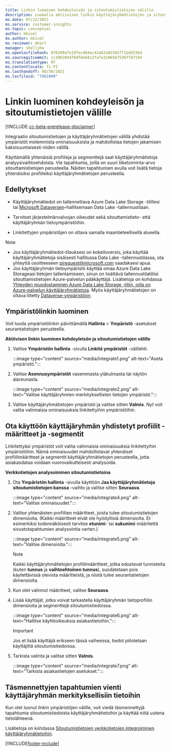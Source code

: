 ```yaml
---
title: Linkin luominen kohdeyleisön ja sitoutumistietojen välille
description: Luomalla aktiivisen linkin käyttäjäryhmätietojen ja sitoutumistietojen välille voit mahdollistaa tietojen kaksisuuntaisen jakamisen.
ms.date: 07/22/2021
ms.service: customer-insights
ms.topic: conceptual
author: mkisel
ms.author: mkisel
ms.reviewer: mhart
manager: shellyha
ms.openlocfilehash: 870209a7e19fec464ec41462a02365771bd653bd
ms.sourcegitcommit: 1c396394470df8e68c2fafe3106567536ff87194
ms.translationtype: HT
ms.contentlocale: fi-FI
ms.lasthandoff: 08/30/2021
ms.locfileid: "7461009"
---
```

# <a name="create-a-link-between-audience-insights-and-engagement-insights"></a>Linkin luominen kohdeyleisön ja sitoutumistietojen välille

[!INCLUDE [cc-beta-prerelease-disclaimer](includes/cc-beta-prerelease-disclaimer.md)]

Integraatio sitoutumistietojen ja käyttäjäryhmätietojen välillä yhdistää ympäristöt molemmista ominaisuuksista ja mahdollistaa tietojen jakamisen kaksisuuntaisesti niiden välillä.

Käyttämällä yhtenäisiä profiileja ja segmenttejä saat käyttäjäryhmätietoja analyysivaihtoehdoista. Vie tapahtumia, joilla on suuri liiketoiminta-arvo sitouttamistietojen perusteella. Näiden tapahtumien avulla voit lisätä tietoja yhtenäisiksi profiileiksi käyttäjäryhmätietojen perusteella.

## <a name="prerequisites"></a>Edellytykset

- Käyttäjäryhmätiedot on tallennettava Azure Data Lake Storage -tilillesi tai [Microsoft Dataversen](/powerapps/maker/data-platform/data-platform-intro.md)&ndash;hallitsemaan Data Lake -tallennustilaan. 

- Tarvitset järjestelmänvalvojan oikeudet sekä sitouttamistieto- että käyttäjäryhmän tietoympäristöihin.

- Linkitettyjen ympäristöjen on oltava samalla maantieteellisellä alueella.

> [!NOTE]
> - Jos käyttäjäryhmätiedot-tilauksesi on kokeiluversio, joka käyttää käyttäjäryhmätietoja sisäisesti hallitussa Data Lake -tallennustilassa, ota yhteyttä osoitteeseen [pirequest@microsoft.com](mailto:pirequest@microsoft.com) saadaksesi apua. 
> - Jos käyttäjäryhmän tietoympäristö käyttää omaa Azure Data Lake Storageasi tietojen tallentamiseen, sinun on lisättävä tallennustilatiliisi sitouttamistietojen Azure-palvelun pääkäyttäjä. Lisätietoja on kohdassa [Yhteyden muodostaminen Azure Data Lake Storage -tiliin, jolla on Azure-palvelun käyttäjäryhmätietoja](../audience-insights/connect-service-principal.md). Myös käyttäjäryhmätietojen on oltava liitetty [Dataverse-ympäristöön](../audience-insights/get-started-paid.md). 

## <a name="create-an-environment-link"></a>Ympäristölinkin luominen

Voit luoda ympäristölinkin päivittämällä **Hallinta** > **Ympäristö** -asetukset seurantatietojen perusteella.

**Aktiivisen linkin luominen kohdeyleisön ja sitoutumistietojen välille**

1. Valitse **Ympäristön hallinta** -sivulla **Linkitä ympäristöt** -välilehti.

    :::image type="content" source="media/integrate1.png" alt-text="Aseta ympäristö.":::

1. Valitse **Asennusympäristöt** vasemmasta yläkulmasta tai näytön alareunasta.

     :::image type="content" source="media/integrate2.png" alt-text="Valitse käyttäjäryhmien merkityksellisten tietojen ympäristö.":::

1. Valitse käyttäjäryhmätietojen ympäristö ja valitse sitten **Valmis**. Nyt voit valita valinnaisia ominaisuuksia linkitettyihin ympäristöihin.
 
## <a name="enable-audience-insights-unified-profiles-attributes-and-segments"></a>Ota käyttöön käyttäjäryhmän yhdistetyt profiilit -määritteet ja -segmentit

Linkitettyäsi ympäristöt voit valita valinnaisia ominaisuuksia linkitettyihin ympäristöihin. Nämä ominaisuudet mahdollistavat yhtenäiset profiilimääritteet ja segmentit käyttäjäryhmätietojen perusteella, jotta asiakasdataa voidaan vuorovaikutteisesti analysoida.

**Verkkotietojen analysoiminen sitoutumistietoina**

1. Ota **Ympäristön hallinta** -sivulla käyttöön **Jaa käyttäjäryhmätietoja sitoutumistietojen kanssa** -vaihto ja valitse sitten **Seuraava**.

    :::image type="content" source="media/integrate4.png" alt-text="Valitse ominaisuudet.":::

1. Valitse yhtenäisten profiilien määritteet, joista tulee sitoutumistietojen dimensioita. (Kaikki määritteet eivät ole hyödyllisiä dimensioita. Et esimerkiksi todennäköisesti tarvitse **etunimi**- tai **sukunimi**-määritettä sivustotapahtumien analysointia varten.)

    :::image type="content" source="media/integrate5.png" alt-text="Valitse dimensioita.":::

   >[!NOTE]
   > Kaikki käyttäjäryhmätietojen profiilimääritteet, jotka edustavat tunnisteita (kuten **tunnus** ja **vaihtoehtoinen tunnus**), suodatetaan pois käytettävissä olevista määritteistä, ja niistä tulee seurantatietojen dimensioita.

1. Kun olet valinnut määritteet, valitse **Seuraava**.
1. Lisää käyttäjät, jotka voivat tarkastella käyttäjäryhmän tietoprofiilin dimensioita ja segmenttejä sitoutumistiedoissa.

    :::image type="content" source="media/integrate6.png" alt-text="Hallitse käyttöoikeuksia asiakastietoihin.":::

   > [!IMPORTANT]
   > Jos et lisää käyttäjiä erikseen tässä vaiheessa, tiedot piilotetaan käyttäjiltä sitoutumistiedoissa.

1. Tarkista valinta ja valitse sitten **Valmis**.

    :::image type="content" source="media/integrate7.png" alt-text="Tarkista asiakastietojen asetukset.":::

## <a name="export-refined-events-to-audience-insights"></a>Täsmennettyjen tapahtumien vienti käyttäjäryhmän merkityksellisiin tietoihin

Kun olet luonut linkin ympäristöjen välille, voit viedä täsmennettyjä tapahtumia sitoutumistiedoista käyttäjäryhmätietoihin ja käyttää niitä uutena tietolähteenä. 

Lisätietoja on kohdassa [Sitoutumistietojen verkkotietojen integroiminen käyttäjäryhmätietoihin](../audience-insights/integrate-engagement-insights.md).

<!--
## Share engagement insights refined events with audience insights

After you create a link between environments, a new option becomes available for you to share [refined events](refined-events.md) with audience insights.

Consider the following when creating refined events for audience insights: 

- Provide a meaningful name for the refined event. It will be used as an activity name in audience insights.
- Select at least the following properties to create an activity in audience insights: 
    - Signal.Action.Name indicates the activity details.
    - Signal.User.Id maps with the customer ID.
    - Signal.View.Uri is a web address as a basis for segments or measures.
    - Signal.Export.Id is a primary key for events.
    - Signal.Timestamp determines the date and time for the activity.

To share refined events:

1. From the engagement insights menu, select **Data** and then select the **Events** tab.
2. On the **Action** menu, select **Share as activity**.

    :::image type="content" source="media/integrate8.png" alt-text="Data shared events settings.":::

3. You can view and stop actively shared events on the **Export and Sharing** tab.
4. -- per Michael K, we need a mock here (Mukesh needs to update to reflect what happens in AUI once a user shares a refined event (i.e. no longer AUI, data wrangler needs to go discover data in the storage, the shared event is available as a DS and entity, correct?)

### Attach refined events shared as activities to unified profiles in audience insights

You can bring customer web activity data from engagement insights into audience insights. In addition to transactional, demographic, or behavioral data, you can view activities on the web in unified customer profiles. You can then use these profiles to get insights such as segments, measures, and predictions for audience activation.

Follow the steps in [data unification](../audience-insights/data-unification.md) to map, match, and merge website authentication information to unified profiles in audience insights.

You can also share refined events that are now available in audience insights, identified as data sources and entities. 

Next, you can relate event data from engagement insights as unified activities in customer profiles.

### Relate refined event data as an activity of a customer profile

After unifying the data, you can configure the activity for the customer profile. For more information, go to [Customer activities](../audience-insights/activities.md).

:::image type="content" source="media/web-event-activity.png" alt-text="Activities page with expanded Edit activity pane.":::

Next, configure the new activity by using mapping elements: 

- **Primary Key**: Signal.Export.Id, a unique ID that is available for every event record in engagement insights. This property is automatically generated.

- **Timestamp**: Signal.Timestamp in the event property.

- **Event**: Signal.Name, the event name that you want to track.

- **Web address**: Signal.View.Uri that refers to the URI of the page that created the event.

- **Details**: Signal.Action.Name to represent the information to associate with the event. The selected property in this case indicates that the event is for email promotion.

- **Activity type**: In this example, we choose the existing activity type WebLog. This selection is a useful filter option to run prediction models or create segments based on this activity type.

- **Set up relationship**: This important setting ties the activity to existing customer profiles. **Signal.User.Id** is the identifier configured in the SDK to be collected. It relates to the user ID in other data sources that are configured in audience insights. 

This example configures the relationship between Signal.User.Id and RetailCustomers:CustomerRetailId, which is the primary key that was identified in the map step of the data unification process.

After processing the activities, you can review customer records and open a customer card to see activities from engagement insights in the timeline. 

> [!TIP]
> To find a customer ID that has an engagement insights activity, go to **Entities** and preview the data for the UnifiedActivity entity. **ActivityTypeDisplay = WebLog** contains the engagement insights activity configured in the preceding example. Copy the customer ID for one of those records and search<!--note from editor: Edit okay? I couldn't quite follow this.-- > for that ID on the **Customers** page.

--> 

[!INCLUDE[footer-include](../includes/footer-banner.md)]
